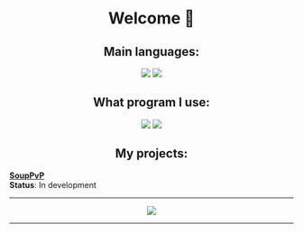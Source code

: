 <h1 align="center">Welcome 👀</h1>
<p align="center"> 
</p>

<h2 align="center"> Main languages: </h2>
<p align="center"> 
<img src="https://img.shields.io/badge/Java-ED8B00?style=for-the-badge&logo=java&logoColor=white" />
<img src="https://img.shields.io/badge/JavaScript-F7DF1E?style=for-the-badge&logo=javascript&logoColor=black" />
</p>

<h2 align="center"> What program I use: </h2>
<p align="center"> 
<img src="https://img.shields.io/badge/IntelliJ-black?style=for-the-badge&logo=intellij-idea&logoColor=blue" />
<img src="https://img.shields.io/badge/VSCode-008B8B?style=for-the-badge&logo=visual-studio-code&logoColor=blue" />
</p>

<h2 align="center"> My projects: </h2>

[**SoupPvP**](https://github.com/Elb1to/SoupPvP)
<br>**Status**: In development

<hr>
<p align="center"><img src="https://github-readme-stats.vercel.app/api?username=Infamess&theme=gradient&show_icons=true&custom_title=Stats of Infamess&count_private=true" /></p>
<hr>
